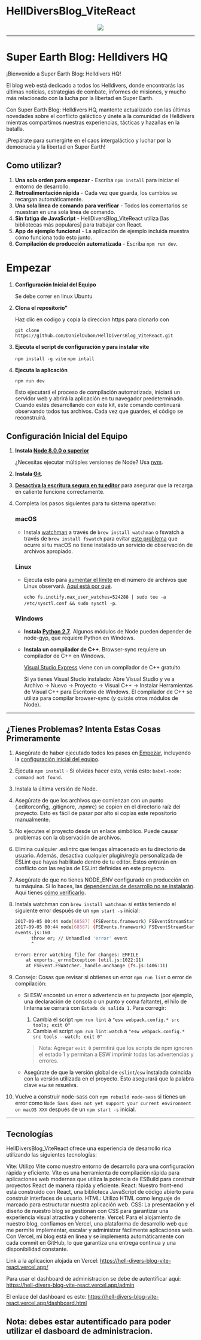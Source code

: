 # HellDiversBlog_ViteReact

<p align="center">
  <img src="https://assetsio.gnwcdn.com/helldivers-2-review-header.png?width=1200&height=1200&fit=bounds&quality=70&format=jpg&auto=webp"/>
</p>

---


# Super Earth Blog: Helldivers HQ

¡Bienvenido a Super Earth Blog: Helldivers HQ!

El blog web está dedicado a todos los Helldivers, donde encontrarás las últimas noticias, estrategias de combate, informes de misiones, y mucho más relacionado con la lucha por la libertad en Super Earth.

Con Super Earth Blog: Helldivers HQ, mantente actualizado con las últimas novedades sobre el conflicto galáctico y únete a la comunidad de Helldivers mientras compartimos nuestras experiencias, tácticas y hazañas en la batalla.

¡Prepárate para sumergirte en el caos intergaláctico y luchar por la democracia y la libertad en Super Earth!

## Como utilizar?

1. **Una sola orden para empezar** - Escriba `npm install` para iniciar el entorno de desarrollo.
2. **Retroalimentación rápida** - Cada vez que guarda, los cambios se recargan automáticamente.
3. **Una sola línea de comando para verificar** - Todos los comentarios se muestran en una sola línea de comando.
4. **Sin fatiga de JavaScript** - HellDiversBlog_ViteReact utiliza [las bibliotecas más populares] para trabajar con React.
5. **App de ejemplo funcional** - La aplicación de ejemplo incluida muestra cómo funciona todo esto junto.
6. **Compilación de producción automatizada** - Escriba `npm run dev`.



# Empezar

1. **Configuración Inicial del Equipo**

    Se debe correr en linux Ubuntu

2. **Clona el repositorio"**

    Haz clic en codigo y copia la direccion https para clonarlo con

     `git clone https://github.com/DanielDubon/HellDiversBlog_ViteReact.git`


3. **Ejecuta el script de configuración y para instalar vite**

    `npm install -g vite`
    `npm intall`


4. **Ejecuta la aplicación**

    `npm run dev`

    Esto ejecutará el proceso de compilación automatizada, iniciará un servidor web y abrirá la aplicación en tu navegador predeterminado. Cuando estés desarrollando con este kit, este comando continuará observando todos tus archivos. Cada vez que guardes, el código se reconstruirá.



## Configuración Inicial del Equipo

1. **Instala [Node 8.0.0 o superior](https://nodejs.org)**

    ¿Necesitas ejecutar múltiples versiones de Node? Usa [nvm](https://github.com/creationix/nvm).

2. **Instala [Git](https://git-scm.com/downloads)**.

3. **[Desactiva la escritura segura en tu editor](https://webpack.js.org/guides/development/#adjusting-your-text-editor)** para asegurar que la recarga en caliente funcione correctamente.

4. Completa los pasos siguientes para tu sistema operativo:

    ### macOS

    * Instala [watchman](https://facebook.github.io/watchman/) a través de `brew install watchman` o fswatch a través de `brew install fswatch` para evitar [este problema](https://github.com/facebook/create-react-app/issues/871) que ocurre si tu macOS no tiene instalado un servicio de observación de archivos apropiado.

    ### Linux

    * Ejecuta esto para [aumentar el límite](http://stackoverflow.com/questions/16748737/grunt-watch-error-waiting-fatal-error-watch-enospc) en el número de archivos que Linux observará. [Aquí está por qué](https://github.com/coryhouse/react-slingshot/issues/6).

        `echo fs.inotify.max_user_watches=524288 | sudo tee -a /etc/sysctl.conf && sudo sysctl -p`.

    ### Windows
    
    * **Instala [Python 2.7](https://www.python.org/downloads/)**. Algunos módulos de Node pueden depender de node-gyp, que requiere Python en Windows.
    * **Instala un compilador de C++**. Browser-sync requiere un compilador de C++ en Windows.
    
      [Visual Studio Express](https://www.visualstudio.com/en-US/products/visual-studio-express-vs) viene con un compilador de C++ gratuito.
      
      Si ya tienes Visual Studio instalado:
      Abre Visual Studio y ve a Archivo -> Nuevo -> Proyecto -> Visual C++ -> Instalar Herramientas de Visual C++ para Escritorio de Windows.
      El compilador de C++ se utiliza para compilar browser-sync (y quizás otros módulos de Node).

---

## ¿Tienes Problemas? Intenta Estas Cosas Primeramente

1. Asegúrate de haber ejecutado todos los pasos en [Empezar](#empezar), incluyendo la [configuración inicial del equipo](#configuración-inicial-del-equipo).
2. Ejecuta `npm install` - Si olvidas hacer esto, verás esto: `babel-node: command not found`.
3. Instala la última versión de Node.
4. Asegúrate de que los archivos que comienzan con un punto (.editorconfig, .gitignore, .npmrc) se copien en el directorio raíz del proyecto. Esto es fácil de pasar por alto si copias este repositorio manualmente.
5. No ejecutes el proyecto desde un enlace simbólico. Puede causar problemas con la observación de archivos.
6. Elimina cualquier .eslintrc que tengas almacenado en tu directorio de usuario. Además, desactiva cualquier plugin/regla personalizada de ESLint que hayas habilitado dentro de tu editor. Estos entrarán en conflicto con las reglas de ESLint definidas en este proyecto.
7. Asegúrate de que no tienes NODE_ENV configurado en producción en tu máquina. Si lo haces, las [dependencias de desarrollo no se instalarán](https://github.com/coryhouse/react-slingshot/issues/400#issuecomment-290497767). Aquí tienes [cómo verificarlo](http://stackoverflow.com/a/27939821/26180).
8. Instala watchman con `brew install watchman` si estás teniendo el siguiente error después de un `npm start -s` inicial:

    ```bash
    2017-09-05 00:44 node[68587] (FSEvents.framework) FSEventStreamStart: register_with_server: ERROR: f2d_register_rpc() => (null) (-22)
    2017-09-05 00:44 node[68587] (FSEvents.framework) FSEventStreamStart: register_with_server: ERROR: f2d_register_rpc() => (null) (-22)
    events.js:160
          throw er; // Unhandled 'error' event
          ^

    Error: Error watching file for changes: EMFILE
        at exports._errnoException (util.js:1022:11)
        at FSEvent.FSWatcher._handle.onchange (fs.js:1406:11)
    ```

9. Consejo: Cosas que revisar si obtienes un error `npm run lint` o error de compilación:

    * Si ESW encontró un error o advertencia en tu proyecto (por ejemplo, una declaración de consola o un punto y coma faltante), el hilo de linterna se cerrará con `Estado de salida 1`. Para corregir:

      1. Cambia el script `npm run lint` a `"esw webpack.config.* src tools; exit 0"`
      1. Cambia el script `npm run lint:watch` a `"esw webpack.config.* src tools --watch; exit 0"`

      > Nota: Agregar `exit 0` permitirá que los scripts de npm ignoren el estado 1 y permitan a ESW imprimir todas las advertencias y errores.
    * Asegúrate de que la versión global de `eslint`/`esw` instalada coincida con la versión utilizada en el proyecto. Esto asegurará que la palabra clave `esw` se resuelva.

10. Vuelve a construir node-sass con `npm rebuild node-sass` si tienes un error como `Node Sass does not yet support your current environment on macOS XXX` después de un `npm start -s` inicial.

---

## Tecnologías

HellDiversBlog_ViteReact ofrece una experiencia de desarrollo rica utilizando las siguientes tecnologías:

Vite: Utilizo Vite como nuestro entorno de desarrollo para una configuración rápida y eficiente. Vite es una herramienta de compilación rápida para aplicaciones web modernas que utiliza la potencia de ESBuild para construir proyectos React de manera rápida y eficiente.
React: Nuestro front-end está construido con React, una biblioteca JavaScript de código abierto para construir interfaces de usuario.
HTML: Utilizo HTML como lenguaje de marcado para estructurar nuestra aplicación web.
CSS: La presentación y el diseño de nuestro blog se gestionan con CSS para garantizar una experiencia visual atractiva y coherente.
Vercel: Para el alojamiento de nuestro blog, confiamos en Vercel, una plataforma de desarrollo web que me permite implementar, escalar y administrar fácilmente aplicaciones web. Con Vercel, mi blog está en línea y se implementa automáticamente con cada commit en GitHub, lo que garantiza una entrega continua y una disponibilidad constante.

Link a la aplicacion alojada en Vercel: https://hell-divers-blog-vite-react.vercel.app/

Para usar el dashboard de administracion se debe de autentificar aqui: https://hell-divers-blog-vite-react.vercel.app/admin

El enlace del dashboard es este: https://hell-divers-blog-vite-react.vercel.app/dashboard.html

Nota: debes estar autentificado para poder utilizar el dasboard de administracion.
---

